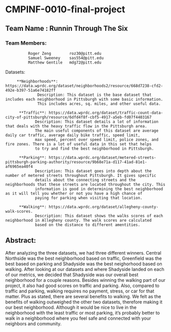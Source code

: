 # CMPINF-0010-final-project

## Team Name : Runnin Through The Six

### Team Members: 
              Roger Zeng        roz30@pitt.edu  
              Samuel Sweeney    sas554@pitt.edu  
              Matthew Gentile   mdg72@pitt.edu  
              
Datasets: <br/>
         
         
         **Neighborhoods**: https://data.wprdc.org/dataset/neighborhoods2/resource/668d7238-cfd2-492e-b397-51a6e74182ff
                  Description: This dataset is the base dataset that includes each neighborhood in Pittsburgh with some basic information. 
                  This includes acres, sq. miles, and other useful data. 
                  
          **Traffic**: https://data.wprdc.org/dataset/traffic-count-data-city-of-pittsburgh/resource/6dfd4f8f-cbf5-4917-a5eb-fd07f4403167 
                 Description: This dataset details a lot of information that deals with the heavy traffic flow in the Pittsburgh area.
                 The main useful components of this dataset are average daily car traffic, average daily bike traffic, speed limit, 
                 max speed, percent over speed limit, police zones, and fire zones. There is a lot of useful data in this set that helps 
                 to try and find the best neighborhood in Pittsburgh. 
                 
          **Parking**: https://data.wprdc.org/dataset/metered-streets-pittsburgh-parking-authority/resource/9b68e71a-d117-41ad-81e1-af6965ea40f4 
                 Description: This dataset goes into depth about the number of metered streets throughout Pittsburgh. It gives specific 
                 details about the connecting streets and the neighborhoods that these streets are located throughout the city. This
                 information is good in determining the best neighborhood as it will tell you whether or not you have a high chance of 
                 paying for parking when visiting that location. 
                           
          **Walking**: https://data.wprdc.org/dataset/allegheny-county-walk-scores. 
                 Description: This dataset shows the walks scores of each neighborhood in Allegheny county. The walk scores are calculated 
                 based on the distance to different amentities. 
          
## Abstract: <br/>
   
   After analyzing the three datasets, we had three different winners. Central Northside was the best neighborhood based on traffic, Greenfield was the best based on parking and Shadyside was the best neighorhood based on walking. After looking at our datasets and where Shadyside landed on each of our metrics, we decided that Shadyside was our overall best neighborhood for a couple reasons. Besides winning the walking part of our project, it also had good scores on traffic and parking. Also, compared to traffic and parking, walking requires no payment, stress, or car for that matter. Plus as stated, there are several benefits to walking. We felt as the benefits of walking outweighed the other two datasets, therefore making it our best neighborhood.  Although it would be nice to live in the neighborhood with the least traffic or most parking, it’s probably better to walk in a neighborhood where you feel safe and connected with your neighbors and community. 
